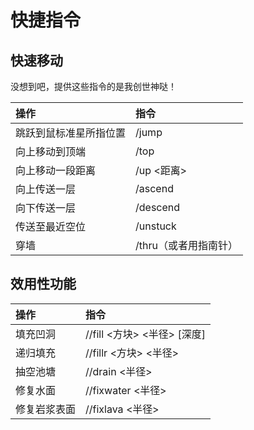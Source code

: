 # 快捷指令

## 快速移动

没想到吧，提供这些指令的是我创世神哒！

| 操作 | 指令 |
| :--- | :--- |
| 跳跃到鼠标准星所指位置 | /jump |
| 向上移动到顶端 | /top |
| 向上移动一段距离 | /up &lt;距离&gt; |
| 向上传送一层 | /ascend |
| 向下传送一层 | /descend |
| 传送至最近空位 | /unstuck |
| 穿墙 | /thru（或者用指南针） |

## 效用性功能

| 操作 | 指令 |
| :--- | :--- |
| 填充凹洞 | //fill &lt;方块&gt; &lt;半径&gt; \[深度\] |
| 递归填充 | //fillr &lt;方块&gt; &lt;半径&gt; |
| 抽空池塘 | //drain &lt;半径&gt; |
| 修复水面 | //fixwater &lt;半径&gt; |
| 修复岩浆表面 | //fixlava &lt;半径&gt; |



